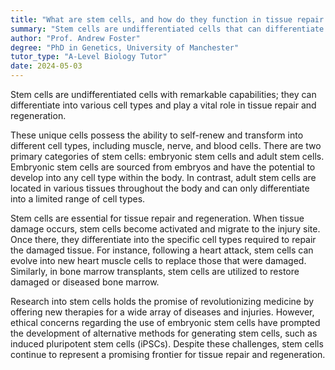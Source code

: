 ```yaml
---
title: "What are stem cells, and how do they function in tissue repair and regeneration?"
summary: "Stem cells are undifferentiated cells that can differentiate into various cell types and play a crucial role in tissue repair and regeneration."
author: "Prof. Andrew Foster"
degree: "PhD in Genetics, University of Manchester"
tutor_type: "A-Level Biology Tutor"
date: 2024-05-03
---
```


Stem cells are undifferentiated cells with remarkable capabilities; they can differentiate into various cell types and play a vital role in tissue repair and regeneration.

These unique cells possess the ability to self-renew and transform into different cell types, including muscle, nerve, and blood cells. There are two primary categories of stem cells: embryonic stem cells and adult stem cells. Embryonic stem cells are sourced from embryos and have the potential to develop into any cell type within the body. In contrast, adult stem cells are located in various tissues throughout the body and can only differentiate into a limited range of cell types.

Stem cells are essential for tissue repair and regeneration. When tissue damage occurs, stem cells become activated and migrate to the injury site. Once there, they differentiate into the specific cell types required to repair the damaged tissue. For instance, following a heart attack, stem cells can evolve into new heart muscle cells to replace those that were damaged. Similarly, in bone marrow transplants, stem cells are utilized to restore damaged or diseased bone marrow.

Research into stem cells holds the promise of revolutionizing medicine by offering new therapies for a wide array of diseases and injuries. However, ethical concerns regarding the use of embryonic stem cells have prompted the development of alternative methods for generating stem cells, such as induced pluripotent stem cells (iPSCs). Despite these challenges, stem cells continue to represent a promising frontier for tissue repair and regeneration.
    